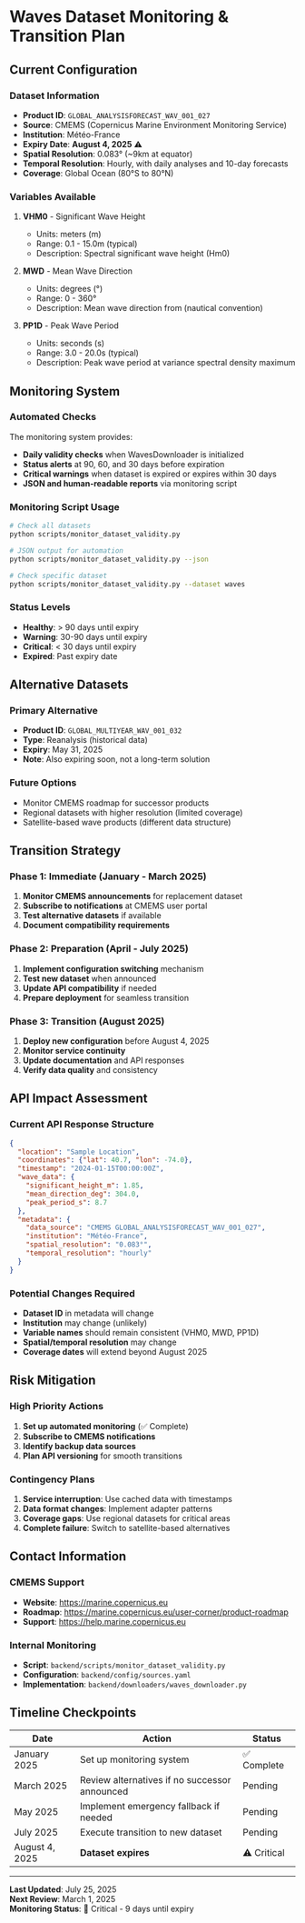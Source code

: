 # Waves Dataset Monitoring & Transition Plan

## Current Configuration

### Dataset Information
- **Product ID**: `GLOBAL_ANALYSISFORECAST_WAV_001_027`
- **Source**: CMEMS (Copernicus Marine Environment Monitoring Service)
- **Institution**: Météo-France
- **Expiry Date**: **August 4, 2025** ⚠️
- **Spatial Resolution**: 0.083° (~9km at equator)
- **Temporal Resolution**: Hourly, with daily analyses and 10-day forecasts
- **Coverage**: Global Ocean (80°S to 80°N)

### Variables Available
1. **VHM0** - Significant Wave Height
   - Units: meters (m)
   - Range: 0.1 - 15.0m (typical)
   - Description: Spectral significant wave height (Hm0)

2. **MWD** - Mean Wave Direction  
   - Units: degrees (°)
   - Range: 0 - 360°
   - Description: Mean wave direction from (nautical convention)

3. **PP1D** - Peak Wave Period
   - Units: seconds (s)
   - Range: 3.0 - 20.0s (typical)
   - Description: Peak wave period at variance spectral density maximum

## Monitoring System

### Automated Checks
The monitoring system provides:
- **Daily validity checks** when WavesDownloader is initialized
- **Status alerts** at 90, 60, and 30 days before expiration
- **Critical warnings** when dataset is expired or expires within 30 days
- **JSON and human-readable reports** via monitoring script

### Monitoring Script Usage
```bash
# Check all datasets
python scripts/monitor_dataset_validity.py

# JSON output for automation
python scripts/monitor_dataset_validity.py --json

# Check specific dataset
python scripts/monitor_dataset_validity.py --dataset waves
```

### Status Levels
- **Healthy**: > 90 days until expiry
- **Warning**: 30-90 days until expiry
- **Critical**: < 30 days until expiry  
- **Expired**: Past expiry date

## Alternative Datasets

### Primary Alternative
- **Product ID**: `GLOBAL_MULTIYEAR_WAV_001_032`
- **Type**: Reanalysis (historical data)
- **Expiry**: May 31, 2025
- **Note**: Also expiring soon, not a long-term solution

### Future Options
- Monitor CMEMS roadmap for successor products
- Regional datasets with higher resolution (limited coverage)
- Satellite-based wave products (different data structure)

## Transition Strategy

### Phase 1: Immediate (January - March 2025)
1. **Monitor CMEMS announcements** for replacement dataset
2. **Subscribe to notifications** at CMEMS user portal
3. **Test alternative datasets** if available
4. **Document compatibility requirements**

### Phase 2: Preparation (April - July 2025)
1. **Implement configuration switching** mechanism
2. **Test new dataset** when announced
3. **Update API compatibility** if needed
4. **Prepare deployment** for seamless transition

### Phase 3: Transition (August 2025)
1. **Deploy new configuration** before August 4, 2025
2. **Monitor service continuity**
3. **Update documentation** and API responses
4. **Verify data quality** and consistency

## API Impact Assessment

### Current API Response Structure
```json
{
  "location": "Sample Location",
  "coordinates": {"lat": 40.7, "lon": -74.0},
  "timestamp": "2024-01-15T00:00:00Z",
  "wave_data": {
    "significant_height_m": 1.85,
    "mean_direction_deg": 304.0,
    "peak_period_s": 8.7
  },
  "metadata": {
    "data_source": "CMEMS GLOBAL_ANALYSISFORECAST_WAV_001_027",
    "institution": "Météo-France",
    "spatial_resolution": "0.083°",
    "temporal_resolution": "hourly"
  }
}
```

### Potential Changes Required
- **Dataset ID** in metadata will change
- **Institution** may change (unlikely)
- **Variable names** should remain consistent (VHM0, MWD, PP1D)
- **Spatial/temporal resolution** may change
- **Coverage dates** will extend beyond August 2025

## Risk Mitigation

### High Priority Actions
1. **Set up automated monitoring** (✅ Complete)
2. **Subscribe to CMEMS notifications**
3. **Identify backup data sources**
4. **Plan API versioning** for smooth transitions

### Contingency Plans
1. **Service interruption**: Use cached data with timestamps
2. **Data format changes**: Implement adapter patterns
3. **Coverage gaps**: Use regional datasets for critical areas
4. **Complete failure**: Switch to satellite-based alternatives

## Contact Information

### CMEMS Support
- **Website**: https://marine.copernicus.eu
- **Roadmap**: https://marine.copernicus.eu/user-corner/product-roadmap
- **Support**: https://help.marine.copernicus.eu

### Internal Monitoring
- **Script**: `backend/scripts/monitor_dataset_validity.py`
- **Configuration**: `backend/config/sources.yaml`
- **Implementation**: `backend/downloaders/waves_downloader.py`

## Timeline Checkpoints

| Date | Action | Status |
|------|--------|--------|
| January 2025 | Set up monitoring system | ✅ Complete |
| March 2025 | Review alternatives if no successor announced | Pending |
| May 2025 | Implement emergency fallback if needed | Pending |
| July 2025 | Execute transition to new dataset | Pending |
| August 4, 2025 | **Dataset expires** | ⚠️ Critical |

---

**Last Updated**: July 25, 2025  
**Next Review**: March 1, 2025  
**Monitoring Status**: 🚨 Critical - 9 days until expiry